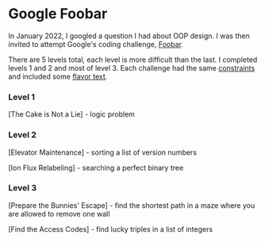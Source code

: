# Google Foobar
In January 2022, I googled a question I had about OOP design. I was then invited to attempt Google's coding challenge, [Foobar](https://foobar.withgoogle.com/). 

There are 5 levels total, each level is more difficult than the last. I completed levels 1 and 2 and most of level 3. Each challenge had the same [constraints](constraints.md) and included some [flavor text](journal.md).

### Level 1

[The Cake is Not a Lie] - logic problem

### Level 2

[Elevator Maintenance] - sorting a list of version numbers

[Ion Flux Relabeling] - searching a perfect binary tree

### Level 3

[Prepare the Bunnies' Escape] - find the shortest path in a maze where you are allowed to remove one wall

[Find the Access Codes] - find lucky triples in a list of integers